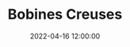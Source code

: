 ---
layout: post
title: "Bobines Creuses"
tech_stack: [Data Analysis, Machine Learning, NearestNeighbors, Python, Dash, Pandas, Plotly]
date: 2022-04-16 12:00:00
image_url: /assets/images/posts/2022-04-16-bobines-creuses.png
excerpt: A movie recommendation system based on the Nearest Neighbors algorithm
project_url: http://bobines-creuses.herokuapp.com/
---